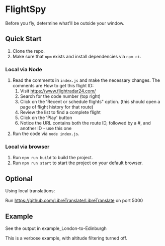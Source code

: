 # FlightSpy

Before you fly, determine what'll be outside your window.

## Quick Start

1. Clone the repo.
2. Make sure that `npm` exists and install dependencies via `npm ci`.

### Local via Node

1. Read the comments in `index.js` and make the necessary changes. The comments are
    How to get this flight ID:
    1. Visit https://www.flightradar24.com/
    2. Search for the code number (top right)
    3. Click on the 'Recent or schedule flights" option.
        (this should open a page of flight history for that route)
    4. Review the list to find a complete flight
    5. Click on the 'Play' button
    6. Notice the URL contains both the route ID, followed by a #, and another ID - use this one
2. Run the code via `node index.js`.

### Local via browser

1. Run `npm run build` to build the project.
2. Run `npm run start` to start the project on your default browser.

## Optional

Using local translations:

Run https://github.com/LibreTranslate/LibreTranslate on port 5000

## Example

See the output in example_London-to-Edinburgh

This is a verbose example, with altitude filtering turned off.
